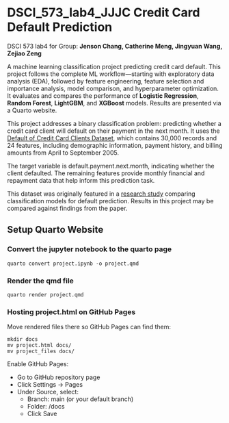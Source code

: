 # DSCI_573_lab4_JJJC Credit Card Default Prediction

DSCI 573 lab4 for Group: **Jenson Chang, Catherine Meng, Jingyuan Wang, Zejiao Zeng**

A machine learning classification project predicting credit card default. This project follows the complete ML workflow—starting with exploratory data analysis (EDA), followed by feature engineering, feature selection and importance analysis, model comparison, and hyperparameter optimization. It evaluates and compares the performance of **Logistic Regression**, **Random Forest**, **LightGBM**, and **XGBoost** models. Results are presented via a Quarto website.

This project addresses a binary classification problem: predicting whether a credit card client will default on their payment in the next month. It uses the [Default of Credit Card Clients Dataset](https://www.kaggle.com/uciml/default-of-credit-card-clients-dataset), which contains 30,000 records and 24 features, including demographic information, payment history, and billing amounts from April to September 2005.

The target variable is default.payment.next.month, indicating whether the client defaulted. The remaining features provide monthly financial and repayment data that help inform this prediction task.

This dataset was originally featured in a [research study](https://www.sciencedirect.com/science/article/pii/S0957417407006719) comparing classification models for default prediction. Results in this project may be compared against findings from the paper.


## Setup Quarto Website

### Convert the jupyter notebook to the quarto page

```{bash}
quarto convert project.ipynb -o project.qmd
```

### Render the qmd file

```{bash}
quarto render project.qmd
```

### Hosting project.html on GitHub Pages

Move rendered files there so GitHub Pages can find them:

```{bash}
mkdir docs
mv project.html docs/
mv project_files docs/
```

Enable GitHub Pages:

- Go to GitHub repository page
- Click Settings → Pages
- Under Source, select:
    - Branch: main (or your default branch)
    - Folder: /docs
    - Click Save